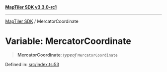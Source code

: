 [**MapTiler SDK v3.3.0-rc1**](../README.md)

***

[MapTiler SDK](../README.md) / MercatorCoordinate

# Variable: MercatorCoordinate

> **MercatorCoordinate**: *typeof* `MercatorCoordinate`

Defined in: [src/index.ts:53](https://github.com/maptiler/maptiler-sdk-js/blob/d9cb958ebf063ecde2f6f583eb172e5a83460e6a/src/index.ts#L53)

